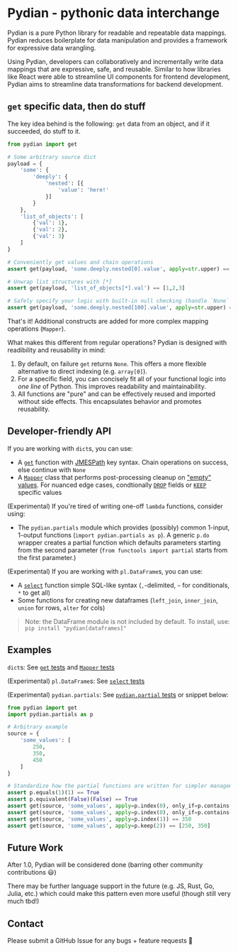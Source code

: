 # Pydian - pythonic data interchange

Pydian is a pure Python library for readable and repeatable data mappings. Pydian reduces boilerplate for data manipulation and provides a framework for expressive data wrangling.

Using Pydian, developers can collaboratively and incrementally write data mappings that are expressive, safe, and reusable. Similar to how libraries like React were able to streamline UI components for frontend development, Pydian aims to streamline data transformations for backend development.

## `get` specific data, then do stuff

The key idea behind is the following: `get` data from an object, and if it succeeded, do stuff to it.

```python
from pydian import get

# Some arbitrary source dict
payload = {
    'some': {
        'deeply': {
            'nested': [{
                'value': 'here!'
            }]
        }
    },
    'list_of_objects': [
        {'val': 1},
        {'val': 2},
        {'val': 3}
    ]
}

# Conveniently get values and chain operations
assert get(payload, 'some.deeply.nested[0].value', apply=str.upper) == 'HERE!'

# Unwrap list structures with [*]
assert get(payload, 'list_of_objects[*].val') == [1,2,3]

# Safely specify your logic with built-in null checking (handle `None` instead of a stack trace!)
assert get(payload, 'some.deeply.nested[100].value', apply=str.upper) == None
```

That's it! Additional constructs are added for more complex mapping operations (`Mapper`).

What makes this different from regular operations? Pydian is designed with readibility and reusability in mind:
1. By default, on failure `get` returns `None`. This offers a more flexible alternative to direct indexing (e.g. `array[0]`).
2. For a specific field, you can concisely fit all of your functional logic into _one line_ of Python. This improves readability and maintainability.
3. All functions are "pure" and can be effectively reused and imported without side effects. This encapsulates behavior and promotes reusability.

## Developer-friendly API

If you are working with `dict`s, you can use:
- A [`get`](./pydian/dicts.py) function with [JMESPath](https://jmespath.org/) key syntax. Chain operations on success, else continue with `None`
- A [`Mapper`](./pydian/mapper.py) class that performs post-processing cleanup on ["empty" values](./pydian/lib/util.py). For nuanced edge cases, condtionally [`DROP`](./pydian/lib/types.py) fields or [`KEEP`](./pydian/lib/util.py) specific values

(Experimental) If you're tired of writing one-off `lambda` functions, consider using:
- The `pydian.partials` module which provides (possibly) common 1-input, 1-output functions (`import pydian.partials as p`). A generic `p.do` wrapper creates a partial function which defaults parameters starting from the second parameter (`from functools import partial` starts from the first parameter.)

(Experimental) If you are working with `pl.DataFrame`s, you can use:
- A [`select`](./pydian/dataframes.py) function simple SQL-like syntax (`,`-delimited, `~` for conditionals, `*` to get all)
- Some functions for creating new dataframes (`left_join`, `inner_join`, `union` for rows, `alter` for cols)

> Note: the DataFrame module is not included by default. To install, use:
> `pip install "pydian[dataframes]"`

## Examples

`dict`s: See [`get` tests](./tests/test_dicts.py) and [`Mapper` tests](./tests/test_mapper.py)

(Experimental) `pl.DataFrame`s: See [`select` tests](./tests/test_dataframes.py)

(Experimental) `pydian.partials`: See [`pydian.partial` tests](./tests/test_partials.py) or snippet below:

```python
from pydian import get
import pydian.partials as p

# Arbitrary example
source = {
    'some_values': [
        250,
        350,
        450
    ]
}

# Standardize how the partial functions are written for simpler management
assert p.equals(1)(1) == True
assert p.equivalent(False)(False) == True
assert get(source, 'some_values', apply=p.index(0), only_if=p.contains(350)) == 250
assert get(source, 'some_values', apply=p.index(0), only_if=p.contains(9000)) == None
assert get(source, 'some_values', apply=p.index(1)) == 350
assert get(source, 'some_values', apply=p.keep(2)) == [250, 350]
```

## Future Work

After 1.0, Pydian will be considered done (barring other community contributions 😃)

There may be further language support in the future (e.g. JS, Rust, Go, Julia, etc.) which could make this pattern even more useful (though still very much tbd!)

## Contact

Please submit a GitHub Issue for any bugs + feature requests 🙏
